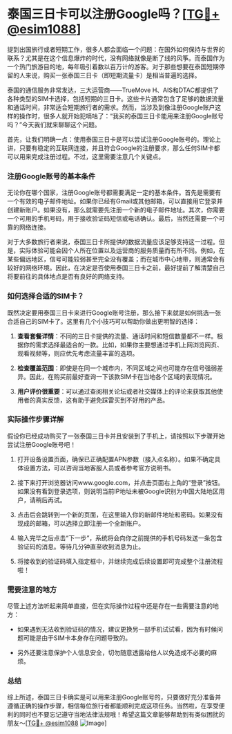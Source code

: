 # 泰国三日卡可以注册Google吗？[[TG💪+ @esim1088](https://t.me/s/esim1088)]

提到出国旅行或者短期工作，很多人都会面临一个问题：在国外如何保持与世界的联系？尤其是在这个信息爆炸的时代，没有网络就像是断了线的风筝。而泰国作为一个热门旅游目的地，每年吸引着数以百万计的游客。对于那些想要在泰国短期停留的人来说，购买一张泰国三日卡（即短期流量卡）是相当普遍的选择。

泰国的通信服务非常发达，三大运营商——TrueMove H、AIS和DTAC都提供了各种类型的SIM卡选择，包括短期的三日卡。这些卡片通常包含了足够的数据流量和通话时间，非常适合短期旅行者的需求。然而，当涉及到像注册Google账户这样的操作时，很多人就开始犯嘀咕了：“我买的泰国三日卡能用来注册Google账号吗？”今天我们就来聊聊这个问题。

首先，让我们明确一点：使用泰国三日卡是可以尝试注册Google账号的。理论上讲，只要有稳定的互联网连接，并且符合Google的注册要求，那么任何SIM卡都可以用来完成注册过程。不过，这里需要注意几个关键点。

### 注册Google账号的基本条件

无论你在哪个国家，注册Google账号都需要满足一定的基本条件。首先是需要有一个有效的电子邮件地址。如果你已经有Gmail或其他邮箱，可以直接用它登录并创建新账户。如果没有，那么就需要先注册一个新的电子邮件地址。其次，你需要一个可用的手机号码，用于接收验证码短信或电话确认。最后，当然还需要一个可靠的网络连接。

对于大多数旅行者来说，泰国三日卡所提供的数据流量应该足够支持这一过程。但是，实际体验可能会因个人所在位置以及运营商的服务质量而有所不同。例如，在某些偏远地区，信号可能较弱甚至完全没有覆盖；而在城市中心地带，则通常会有较好的网络环境。因此，在决定是否使用泰国三日卡之前，最好提前了解清楚自己将要前往的具体地点是否有良好的网络支持。

### 如何选择合适的SIM卡？

既然决定要用泰国三日卡来进行Google账号注册，那么接下来就是如何挑选一张合适自己的SIM卡了。这里有几个小技巧可以帮助你做出更明智的选择：

1. **查看套餐详情**：不同的三日卡提供的流量、通话时间和短信数量都不一样。根据你的需求选择最适合的一款。比如，如果你主要想通过手机上网浏览网页、观看视频等，则应优先考虑流量丰富的选项。
   
2. **检查覆盖范围**：即使是在同一个城市内，不同区域之间也可能存在信号强弱差异。因此，在购买前最好查询一下该款SIM卡在当地各个区域的表现情况。

3. **用户评价很重要**：可以通过查阅相关论坛或者社交媒体上的评论来获取其他使用者的真实反馈，这有助于避免踩雷买到不好用的产品。

### 实际操作步骤详解

假设你已经成功购买了一张泰国三日卡并且安装到了手机上，请按照以下步骤开始尝试注册Google账号吧！

1. 打开设备设置页面，确保已正确配置APN参数（接入点名称）。如果不确定具体设置方法，可以咨询当地客服人员或者参考官方说明书。

2. 接下来打开浏览器访问www.google.com，并点击页面右上角的“登录”按钮。如果没有看到登录选项，则说明当前IP地址未被Google识别为中国大陆地区用户，请稍后再试。

3. 点击后会跳转到一个新的页面，在这里输入你的新邮件地址和密码。如果没有现成的邮箱，可以选择立即注册一个全新账户。

4. 输入完毕之后点击“下一步”，系统将会向你之前提供的手机号码发送一条包含验证码的消息。等待几分钟直至收到消息为止。

5. 将接收到的验证码填入指定框中，并继续完成后续设置即可完成整个注册流程啦！

### 需要注意的地方

尽管上述方法听起来简单直接，但在实际操作过程中还是存在一些需要注意的地方：

- 如果遇到无法收到验证码的情况，建议更换另一部手机试试看，因为有时候问题可能是由于SIM卡本身存在问题导致的。
  
- 另外还要注意保护个人信息安全，切勿随意透露给他人以免造成不必要的麻烦。

### 总结

综上所述，泰国三日卡确实是可以用来注册Google账号的，只要做好充分准备并遵循正确的操作步骤，相信每位旅行者都能顺利完成这项任务。当然啦，在享受便利的同时也不要忘记遵守当地法律法规哦！希望这篇文章能够帮助到有类似困扰的朋友～[[TG💪+ @esim1088](https://t.me/s/esim1088) ![Image](https://i.postimg.cc/4NQfJmqS/Snipaste-2025-05-13-00-14-12.png)]